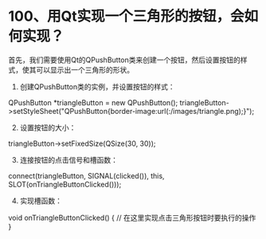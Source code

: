# 100、用Qt实现一个三角形的按钮，会如何实现？

首先，我们需要使用Qt的QPushButton类来创建一个按钮，然后设置按钮的样式，使其可以显示出一个三角形的形状。

1. 创建QPushButton类的实例，并设置按钮的样式：

QPushButton *triangleButton = new QPushButton();
triangleButton->setStyleSheet("QPushButton{border-image:url(:/images/triangle.png);}");

2. 设置按钮的大小：

triangleButton->setFixedSize(QSize(30, 30));

3. 连接按钮的点击信号和槽函数： 

connect(triangleButton, SIGNAL(clicked()), this, SLOT(onTriangleButtonClicked()));

4. 实现槽函数：

void onTriangleButtonClicked()
{
    // 在这里实现点击三角形按钮时要执行的操作
}

